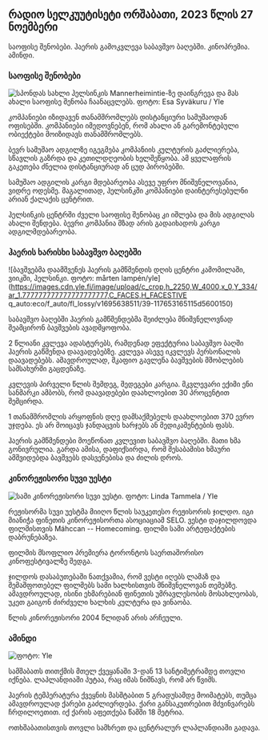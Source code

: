 რადიო სელკუუტისეტი ორშაბათი, 2023 წლის 27 ნოემბერი
--------------------------------------

საოფისე შენობები. ჰაერის გამოკვლევა საბავშვო ბაღებში. კინოპრემია. ამინდი.

### საოფისე შენობები

![სპონდას სახლი ჰელსინკის Mannerheimintie-ზე დაინგრევა და მას ახალი საოფისე შენობა ჩაანაცვლებს. ფოტო: Esa Syväkuru / Yle](https://images.cdn.yle.fi/image/upload/c_crop,h_3270,w_5814,x_0,y_404/ar_1.777777777777777,c_fill,g_57,wd_1.q_auto:eco/f_auto/fl_lossy/v1700118894/39-12013716555c1029fb19)

კომპანიები იზიდავენ თანამშრომლებს დისტანციური სამუშაოდან ოფისებში. კომპანიები იმედოვნებენ, რომ ახალი ან გარემონტებული ობიექტები მოიზიდავს თანამშრომლებს.

ბევრ სამუშაო ადგილზე იგეგმება კომპანიის კულტურის გაძლიერება, სწავლის გაზრდა და კეთილდღეობის ხელშეწყობა. ამ ყველაფრის გაკეთება ძნელია დისტანციურად ან ცუდ პირობებში.

სამუშაო ადგილის კარგი მდებარეობა ასევე უფრო მნიშვნელოვანია, ვიდრე ოდესმე. მაგალითად, ჰელსინკში კომპანიები დაინტერესებულნი არიან ქალაქის ცენტრით.

ჰელსინკის ცენტრში ძველი საოფისე შენობაც კი იშლება და მის ადგილას ახალი შენდება. ბევრი კომპანია მზად არის გადაიხადოს კარგი ადგილმდებარეობა.

### ჰაერის ხარისხი საბავშვო ბაღებში

![ბავშვებმა დაამშვენეს ჰაერის გამწმენდის დღის ცენტრი კამომილაში, ვიიკში, ჰელსინკი. ფოტო: mårten lampén/yle] (https://images.cdn.yle.fi/image/upload/c_crop,h_2250,W_4000,x_0,Y_334/ar_1.777777777777777777777,C_FACES,H_FACESTIVE q_auto:eco/f_auto/fl_lossy/v1695638511/39-117653165115d5600150)

საბავშვო ბაღებში ჰაერის გამწმენდებმა შეიძლება მნიშვნელოვნად შეამცირონ ბავშვების ავადმყოფობა.

2 წლიანი კვლევა ადასტურებს, რამდენად ეფექტურია საბავშვო ბაღში ჰაერის გაწმენდა დაავადებებზე. კვლევა ასევე იკვლევს პერსონალის დაავადებებს. ამავდროულად, მკაფიო გავლენა ბავშვების მშობლების სამსახურში გაცდენაზე.

კვლევის პირველი წლის შემდეგ, შედეგები კარგია. მკვლევარი ექიმი ენი სანმარკი ამბობს, რომ დაავადებები დაახლოებით 30 პროცენტით შემცირდა.

1 თანამშრომლის არყოფნის დღე დამსაქმებელს დაახლოებით 370 ევრო უჯდება. ეს არ მოიცავს ჯანდაცვის ხარჯებს ან მედიკამენტების ფასს.

ჰაერის გამწმენდები მოეწონათ კვლევით საბავშვო ბაღებში. მათი ხმა გონივრულია. გარდა ამისა, დაფიქსირდა, რომ შესაბამისი ხმაური ამშვიდებდა ბავშვებს დასვენებისა და ძილის დროს.

### კინორეჟისორი სუვი უესტი

![სამი კინორეჟისორი სუვი უესტი. ფოტო: Linda Tammela / Yle](https://images.cdn.yle.fi/image/upload/c_crop,h_2268,w_4032,x_0,y_120/ar_1.7777777777777777,c_fill,g_faces,h_120,h_pr.q_auto:eco/f_auto/fl_lossy/v1613476645/39-774637602bb23ea1c4a)

რეჟისორმა სუვი უესტმა მიიღო წლის საუკეთესო რეჟისორის ჯილდო. იგი მიანიჭა ფინეთის კინორეჟისორთა ასოციაციამ SELO. ვესტი დაჯილდოვდა ფილმისთვის Máhccan -- Homecoming. ფილმი სამი არტეფაქტების დაბრუნებაზეა.

ფილმის მსოფლიო პრემიერა ტორონტოს საერთაშორისო კინოფესტივალზე შედგა.

ჯილდოს დასაბუთებაში ნათქვამია, რომ ვესტი იღებს ლამაზ და შემაშფოთებელ ფილმებს სამი ხალხისთვის მნიშვნელოვან თემებზე. ამავდროულად, ისინი ეხმარებიან ფინეთის უმრავლესობის მოსახლეობას, უკეთ გაიგონ ძირძველი ხალხის კულტურა და ვინაობა.

წლის კინორეჟისორი 2004 წლიდან არის არჩეული.

### ამინდი

![ ფოტო: Yle](https://images.cdn.yle.fi/image/upload/c_crop,h_1080,w_1919,x_0,y_0/ar_1.7777777777777777,c_fill,g_faces,h_670/w_1020:eco/f_auto/fl_lossy/v1701100995/39-12073206564bd79da68c)

სამშაბათს თითქმის მთელ ქვეყანაში 3-დან 13 სანტიმეტრამდე თოვლი იქნება. ლაპლანდიაში პუტაა, რაც იმას ნიშნავს, რომ არ წვიმს.

ჰაერის ტემპერატურა ქვეყნის მასშტაბით 5 გრადუსამდე მოიმატებს, თუმცა ამავდროულად ქარები გაძლიერდება. ქარი განსაკუთრებით მძვინვარებს ჩრდილოეთით. იქ ქარის აფეთქება წამში 18 მეტრია.

ოთხშაბათისთვის თოვლი სამხრეთ და ცენტრალურ ლაპლანდიაში გადავა.